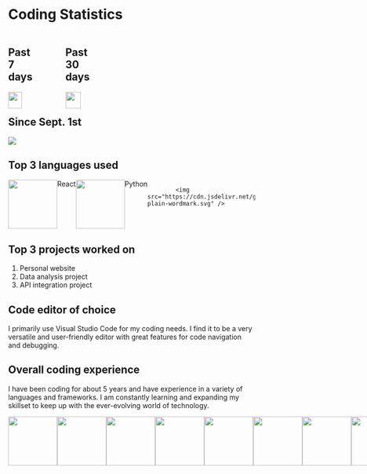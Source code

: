 <!DOCTYPE html>
<html>
<head>
    <link rel="stylesheet" href="https://cdn.jsdelivr.net/gh/devicons/devicon@v2.15.1/devicon.min.css">
</head>
<body>
    <h1>Coding Statistics</h1>
    <div style="display:flex;flex-direction:row;">
        <div>
            <h2 style="width:49%;">Past 7 days</h2>
            <a href="https://wakatime.com"><img src="https://wakatime.com/share/@canyonfsmith/49d1f8e9-ae3c-4947-8635-ab9dafaaca7e.png" style="width:49%;" /></a>
        </div>
        <div>
            <h2 style="width:49%;">Past 30 days</h2>
            <a href="https://wakatime.com"><img src="https://wakatime.com/share/@canyonfsmith/4f9fd1d4-18bd-4368-bbfb-b77776ce1107.png" style="width:49%;" /></a>
        </div>
    </div>
    <h2>Since Sept. 1st</h2>
    <a href="https://wakatime.com/@846109a2-0706-4c97-a610-1e90872121d0"><img src="https://wakatime.com/badge/user/846109a2-0706-4c97-a610-1e90872121d0.svg"></a>
    <h2>Top 3 languages used</h2>
    <div style="display:flex;flex-direction:row;">
            <img src="https://cdn.jsdelivr.net/gh/devicons/devicon/icons/react/react-original.svg" width="100" height="100"/> React
        <img src="https://cdn.jsdelivr.net/gh/devicons/devicon/icons/python/python-original.svg" width="100" height="100"/> Python


            <img src="https://cdn.jsdelivr.net/gh/devicons/devicon/icons/amazonwebservices/amazonwebservices-plain-wordmark.svg" />
          
          
    
</div>
<h2>Top 3 projects worked on</h2>
<ol>
  <li>Personal website</li>
  <li>Data analysis project</li>
  <li>API integration project</li>
</ol>
<h2>Code editor of choice</h2>
<p>I primarily use Visual Studio Code for my coding needs. I find it to be a very versatile and user-friendly editor with great features for code navigation and debugging.</p>
<h2>Overall coding experience</h2>
<p>I have been coding for about 5 years and have experience in a variety of languages and frameworks. I am constantly learning and expanding my skillset to keep up with the ever-evolving world of technology.</p>

<link rel="stylesheet" href="https://cdn.jsdelivr.net/gh/devicons/devicon@v2.15.1/devicon.min.css" />

<div style="display: flex; justify-content: space-around;"> <img src="https://cdn.jsdelivr.net/gh/devicons/devicon/icons/python/python-original.svg" height="100" /> <img src="https://cdn.jsdelivr.net/gh/devicons/devicon/icons/react/react-original.svg" height="100"> <img src="https://cdn.jsdelivr.net/gh/devicons/devicon/icons/amazonwebservices/amazonwebservices-plain-wordmark.svg" height="100"> <img src="https://cdn.jsdelivr.net/gh/devicons/devicon/icons/docker/docker-original-wordmark.svg" height="100"> <img src="https://cdn.jsdelivr.net/gh/devicons/devicon/icons/javascript/javascript-original.svg" height="100"> <img src="https://cdn.jsdelivr.net/gh/devicons/devicon/icons/html5/html5-original-wordmark.svg" height="100"> <img src="https://cdn.jsdelivr.net/gh/devicons/devicon/icons/css3/css3-original-wordmark.svg" height="100"> <img src="https://cdn.jsdelivr.net/gh/devicons/devicon/icons/git/git-original-wordmark.svg" height="100"> <img src="https://cdn.jsdelivr.net/gh/devicons/devicon/icons/github/github-original-wordmark.svg" height="100"> <img src="https://cdn.jsdelivr.net/gh/devicons/devicon/icons/vuejs/vuejs-plain-wordmark.svg" height="100" /> <img src="https://cdn.jsdelivr.net/gh/devicons/devicon/icons/numpy/numpy-original.svg" height="100" /> <img src="https://cdn.jsdelivr.net/gh/devicons/devicon/icons/figma/figma-plain-wordmark.svg" height="100" />

</div>


</div>





</div>


